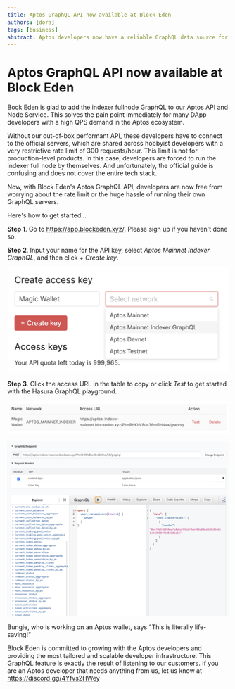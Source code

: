 ```yaml
---
title: Aptos GraphQL API now available at Block Eden
authors: [dora]
tags: [business]
abstract: Aptos developers now have a reliable GraphQL data source for their wallet, NFT marketplace, DeFi swap, and other DApps.
---
```


# Aptos GraphQL API now available at Block Eden

Bock Eden is glad to add the indexer fullnode GraphQL to our Aptos API and Node Service. This solves the pain point immediately for many DApp developers with a high QPS demand in the Aptos ecosystem.

Without our out-of-box performant API, these developers have to connect to the official servers, which are shared across hobbyist developers with a very restrictive rate limit of 300 requests/hour. This limit is not for production-level products. In this case, developers are forced to run the indexer full node by themselves. And unfortunately, the official guide is confusing and does not cover the entire tech stack.

Now, with Block Eden's Aptos GraphQL API, developers are now free from worrying about the rate limit or the huge hassle of running their own GraphQL servers.

Here's how to get started...

**Step 1**. Go to https://app.blockeden.xyz/. Please sign up if you haven't done so.

**Step 2**. Input your name for the API key, select *Aptos Mainnet Indexer GraphQL*, and then click *+ Create key*.

![Get Aptos GraphQL Step 1](./aptos-graphql-step-1.png)

**Step 3**. Click the access URL in the table to copy or click *Test* to get started with the Hasura GraphQL playground.

![Get Aptos GraphQL Step 2](./aptos-graphql-step-2.png)

![Get Aptos GraphQL Step 3](./aptos-graphql-step-3.png)

Bungie, who is working on an Aptos wallet, says "This is literally life-saving!"

Block Eden is committed to growing with the Aptos developers and providing the most tailored and scalable developer infrastructure. This GraphQL feature is exactly the result of listening to our customers. If you are an Aptos developer that needs anything from us, let us know at https://discord.gg/4Yfvs2HWey
